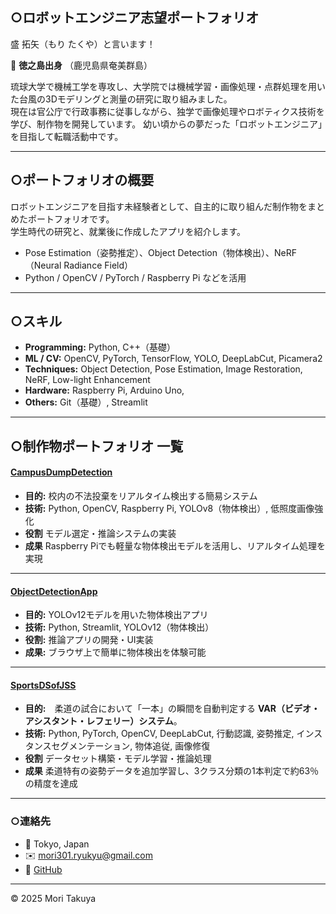 ## ○ロボットエンジニア志望ポートフォリオ

盛 拓矢（もり たくや）と言います！

🌴 **徳之島出身** （鹿児島県奄美群島）

琉球大学で機械工学を専攻し、大学院では機械学習・画像処理・点群処理を用いた台風の3Dモデリングと測量の研究に取り組みました。  
現在は官公庁で行政事務に従事しながら、独学で画像処理やロボティクス技術を学び、制作物を開発しています。
幼い頃からの夢だった「ロボットエンジニア」を目指して転職活動中です。  

---

## ○ポートフォリオの概要
ロボットエンジニアを目指す未経験者として、自主的に取り組んだ制作物をまとめたポートフォリオです。  
学生時代の研究と、就業後に作成したアプリを紹介します。

- Pose Estimation（姿勢推定）、Object Detection（物体検出）、NeRF（Neural Radiance Field）
- Python / OpenCV / PyTorch / Raspberry Pi などを活用

---

## ○スキル
- **Programming:** Python, C++（基礎）
- **ML / CV:** OpenCV, PyTorch, TensorFlow, YOLO, DeepLabCut, Picamera2
- **Techniques:** Object Detection, Pose Estimation, Image Restoration, NeRF, Low-light Enhancement
- **Hardware:** Raspberry Pi, Arduino Uno, 
- **Others:** Git（基礎）, Streamlit

---

## ○制作物ポートフォリオ 一覧
#### [CampusDumpDetection](https://github.com/molly6052/portfolio/tree/c41c3da2d6d242c6309d120489f3fa30410c3ed6/CampusDumpDetection)
- **目的:** 校内の不法投棄をリアルタイム検出する簡易システム
- **技術:** Python, OpenCV, Raspberry Pi, YOLOv8（物体検出）, 低照度画像強化
- **役割** モデル選定・推論システムの実装
- **成果** Raspberry Piでも軽量な物体検出モデルを活用し、リアルタイム処理を実現
  
---

#### [ObjectDetectionApp](https://github.com/molly6052/portfolio/tree/c41c3da2d6d242c6309d120489f3fa30410c3ed6/ObjectDetectionApp)
- **目的:** YOLOv12モデルを用いた物体検出アプリ
- **技術:** Python, Streamlit, YOLOv12（物体検出）
- **役割:** 推論アプリの開発・UI実装
- **成果:** ブラウザ上で簡単に物体検出を体験可能

---

#### [SportsDSofJSS](https://github.com/molly6052/portfolio/tree/c41c3da2d6d242c6309d120489f3fa30410c3ed6/SportsDSofJSS)
- **目的:**　柔道の試合において「一本」の瞬間を自動判定する **VAR（ビデオ・アシスタント・レフェリー）システム**。
- **技術:** Python, PyTorch, OpenCV, DeepLabCut, 行動認識, 姿勢推定, インスタンスセグメンテーション, 物体追従, 画像修復
- **役割** データセット構築・モデル学習・推論処理
- **成果** 柔道特有の姿勢データを追加学習し、3クラス分類の1本判定で約63％の精度を達成

---

### ○連絡先
- 📍 Tokyo, Japan  
- ✉️ mori301.ryukyu@gmail.com  
- 🐙 [GitHub](https://github.com/molly6052)

---

© 2025 Mori Takuya
